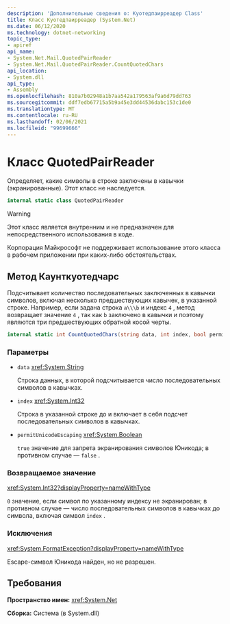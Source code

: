 ```yaml
---
description: 'Дополнительные сведения о: Куотедпаирреадер Class'
title: Класс Куотедпаирреадер (System.Net)
ms.date: 06/12/2020
ms.technology: dotnet-networking
topic_type:
- apiref
api_name:
- System.Net.Mail.QuotedPairReader
- System.Net.Mail.QuotedPairReader.CountQuotedChars
api_location:
- System.dll
api_type:
- Assembly
ms.openlocfilehash: 810a7b02948a1b7aa542a179563af9a6d79dd763
ms.sourcegitcommit: ddf7edb67715a5b9a45e3dd44536dabc153c1de0
ms.translationtype: MT
ms.contentlocale: ru-RU
ms.lasthandoff: 02/06/2021
ms.locfileid: "99699666"
---
```

# <a name="quotedpairreader-class"></a>Класс QuotedPairReader

Определяет, какие символы в строке заключены в кавычки (экранированные). Этот класс не наследуется.

```csharp
internal static class QuotedPairReader
```

> [!WARNING]
> Этот класс является внутренним и не предназначен для непосредственного использования в коде.
>
> Корпорация Майкрософт не поддерживает использование этого класса в рабочем приложении при каких-либо обстоятельствах.

## <a name="countquotedchars-method"></a>Метод Каунткуотедчарс

Подсчитывает количество последовательных заключенных в кавычки символов, включая несколько предшествующих кавычек, в указанной строке. Например, если задана строка `a\\\b` и индекс `4` , метод возвращает значение `4` , так как `b` заключено в кавычки и поэтому являются три предшествующих обратной косой черты.

```csharp
internal static int CountQuotedChars(string data, int index, bool permitUnicodeEscaping)
```

### <a name="parameters"></a>Параметры

- `data` <xref:System.String>

  Строка данных, в которой подсчитывается число последовательных символов в кавычках.

- `index` <xref:System.Int32>

  Строка в указанной строке до и включает в себя подсчет последовательных символов в кавычках.

- `permitUnicodeEscaping` <xref:System.Boolean>

  `true` значение для запрета экранирования символов Юникода; в противном случае — `false` .

### <a name="return-value"></a>Возвращаемое значение

<xref:System.Int32?displayProperty=nameWithType>

`0` значение, если символ по указанному индексу не экранирован; в противном случае — число последовательных символов в кавычках до символа, включая символ `index` .

### <a name="exceptions"></a>Исключения

<xref:System.FormatException?displayProperty=nameWithType>

Escape-символ Юникода найден, но не разрешен.

## <a name="requirements"></a>Требования

**Пространство имен:** <xref:System.Net>

**Сборка:** Система (в System.dll)
